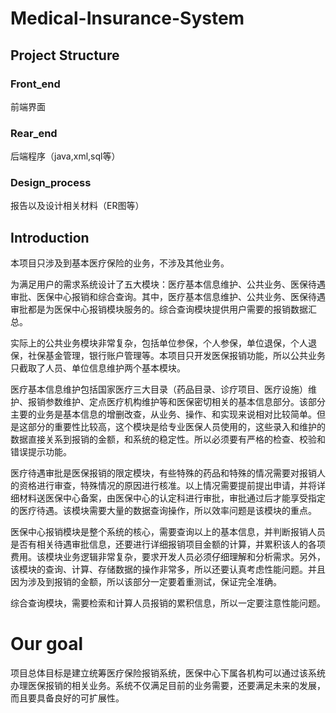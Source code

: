 # Medical-Insurance-System
## Project Structure
### Front_end
前端界面
### Rear_end 
后端程序（java,xml,sql等）
### Design_process
报告以及设计相关材料（ER图等）
## Introduction
本项目只涉及到基本医疗保险的业务，不涉及其他业务。

为满足用户的需求系统设计了五大模块：医疗基本信息维护、公共业务、医保待遇审批、医保中心报销和综合查询。其中，医疗基本信息维护、公共业务、医保待遇审批都是为医保中心报销模块服务的。综合查询模块提供用户需要的报销数据汇总。

实际上的公共业务模块非常复杂，包括单位参保，个人参保，单位退保，个人退保，社保基金管理，银行账户管理等。本项目只开发医保报销功能，所以公共业务只截取了人员、单位信息维护两个基本模块。

医疗基本信息维护包括国家医疗三大目录（药品目录、诊疗项目、医疗设施）维护、报销参数维护、定点医疗机构维护等和医保密切相关的基本信息部分。该部分主要的业务是基本信息的增删改查，从业务、操作、和实现来说相对比较简单。但是这部分的重要性比较高，这个模块是给专业医保人员使用的，这些录入和维护的数据直接关系到报销的金额，和系统的稳定性。所以必须要有严格的检查、校验和错误提示功能。

医疗待遇审批是医保报销的限定模块，有些特殊的药品和特殊的情况需要对报销人的资格进行审查，特殊情况的原因进行核准。以上情况需要提前提出申请，并将详细材料送医保中心备案，由医保中心的认定科进行审批，审批通过后才能享受指定的医疗待遇。该模块需要大量的数据查询操作，所以效率问题是该模块的重点。

医保中心报销模块是整个系统的核心，需要查询以上的基本信息，并判断报销人员是否有相关待遇审批信息，还要进行详细报销项目金额的计算，并累积该人的各项费用。该模块业务逻辑非常复杂，要求开发人员必须仔细理解和分析需求。另外，该模块的查询、计算、存储数据的操作非常多，所以还要认真考虑性能问题。并且因为涉及到报销的金额，所以该部分一定要着重测试，保证完全准确。

综合查询模块，需要检索和计算人员报销的累积信息，所以一定要注意性能问题。 

# Our goal
项目总体目标是建立统筹医疗保险报销系统，医保中心下属各机构可以通过该系统办理医保报销的相关业务。系统不仅满足目前的业务需要，还要满足未来的发展，而且要具备良好的可扩展性。